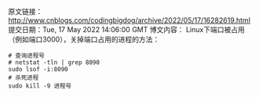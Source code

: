 原文链接：http://www.cnblogs.com/codingbigdog/archive/2022/05/17/16282619.html
提交日期：Tue, 17 May 2022 14:06:00 GMT
博文内容：
Linux下端口被占用（例如端口3000），关掉端口占用的进程的方法：
```
# 查询进程号
# netstat -tln | grep 8090
sudo lsof -i:8090
# 杀死进程
sudo kill -9 进程号
```